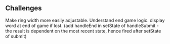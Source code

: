 ## Challenges
Make ring width more easily adjustable.
Understand end game logic.
display word at end of game if lost. (add handleEnd in setState of handleSubmit - the result is dependent on the most recent state, hence fired after setState of submit)
